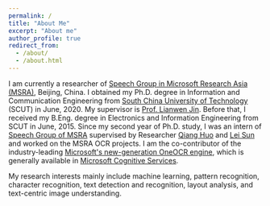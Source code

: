 ```yaml
---
permalink: /
title: "About Me"
excerpt: "About me"
author_profile: true
redirect_from: 
  - /about/
  - /about.html
---
```


I am currently a researcher of [Speech Group in Microsoft Research Asia (MSRA)](https://www.microsoft.com/en-us/research/group/speech/), Beijing, China. I obtained my Ph.D. degree in Information and Communication Engineering from [South China University of Technology](https://www.scut.edu.cn/new/main.htm) (SCUT) in June, 2020. My supervisor is  [Prof. Lianwen Jin](http://www.hcii-lab.net/lianwen/). Before that, I received my B.Eng. degree in Electronics and Information Engineering from SCUT in June, 2015. Since my second year of Ph.D. study, I was an intern of [Speech Group of MSRA](https://www.microsoft.com/en-us/research/group/speech/) supervised by Researcher [Qiang Huo](https://www.microsoft.com/en-us/research/people/qianghuo/) and [Lei Sun](https://www.microsoft.com/en-us/research/people/lsun/) and worked on the MSRA OCR projects. I am the co-contributor of the industry-leading [Microsoft's new-generation OneOCR engine](https://azure.microsoft.com/en-us/services/cognitive-services/computer-vision/?from=timeline&isappinstalled=0#text), which is generally available in [Microsoft Cognitive Services](https://azure.microsoft.com/en-us/services/cognitive-services/).

My research interests mainly include machine learning, pattern recognition, character recognition, text detection and recognition, layout analysis, and text-centric image understanding.

